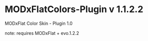 # MODxFlatColors-Plugin v 1.1.2.2
MODxFlat Color Skin - Plugin 1.0

note: requires MODxFlat +  evo.1.2.2
